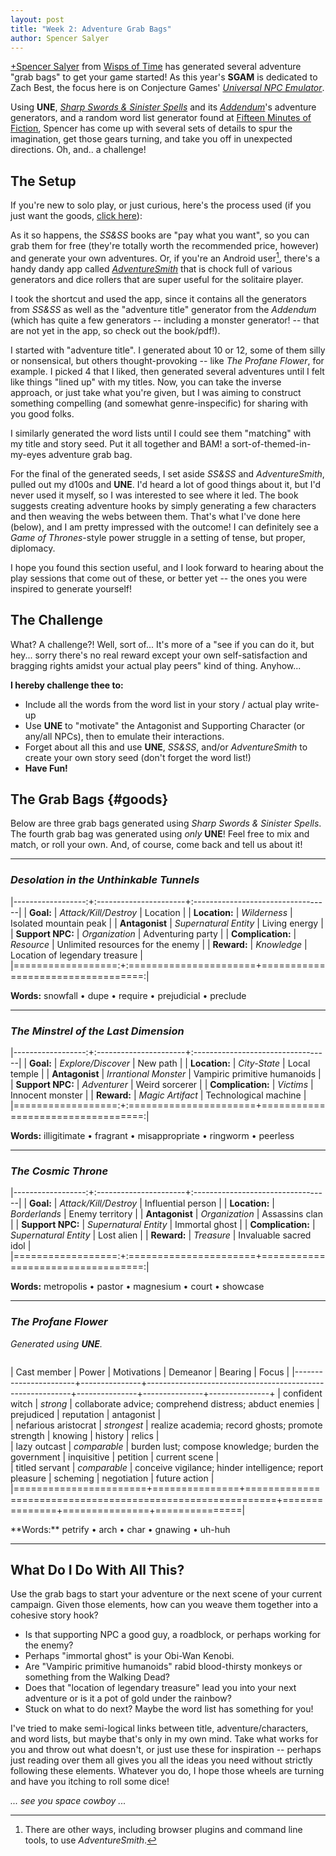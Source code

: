 ```yaml
---
layout: post
title: "Week 2: Adventure Grab Bags"
author: Spencer Salyer
---
```


[+Spencer Salyer](https://plus.google.com/+SDSalyer) from 
[Wisps of Time](http://wispsoftime.com) has 
generated several adventure "grab bags" to get your game started! As 
this year's **SGAM** is dedicated to Zach Best, the focus here is on 
Conjecture Games' [_Universal NPC Emulator_](http://www.drivethrurpg.com/product/134163/UNE-The-Universal-NPC-Emulator-rev?manufacturers_id=7251).

Using **UNE**, [_Sharp Swords & Sinister Spells_](http://www.drivethrurpg.com/product/198163/Sharp-Swords--Sinister-Spells?manufacturers_id=10771)
 and its [_Addendum_](http://www.drivethrurpg.com/product/219747/Sharp-Swords--Sinister-Spells--Addendum?manufacturers_id=10771)'s 
adventure generators, and a random word list generator 
found at [Fifteen Minutes of Fiction](http://www.fifteenminutesoffiction.com/grabbag.asp?count=5),
Spencer has come up with several sets of details to spur the imagination, 
get those gears turning, and take you off in unexpected directions. Oh, and.. a challenge!

## The Setup

If you're new to solo play, or just curious, here's the process used (if you just want the goods, 
[click here](#goods)):

As it so happens, the _SS&SS_ books are "pay what you want", so you can grab them for free (they're totally 
worth the recommended price, however) and generate your own adventures. Or, if you're an Android user[^1], there's 
a handy dandy app called [_AdventureSmith_](https://stevesea.github.io/Adventuresmith/) that is chock full of various generators and dice rollers that 
are super useful for the solitaire player.

[^1]:There are other ways, including browser plugins and command line tools, to use _AdventureSmith_.

I took the shortcut and used the app, since it contains all the 
generators from _SS&SS_ as well as the "adventure title" generator from the _Addendum_ (which has quite a few 
generators -- including a monster generator! -- that are not yet in the app, so check out the book/pdf!).

I started with "adventure title". I generated about 10 or 12, some of them silly or nonsensical, but others 
thought-provoking -- like _The Profane Flower_, for example. I picked 4 that I liked, then generated several 
adventures until I felt like things "lined up" with my titles. Now, you can take the inverse approach, or just 
take what you're given, but I was aiming to construct something compelling (and somewhat genre-inspecific) for 
sharing with you good folks.

I similarly generated the word lists until I could see them "matching" with my title and story seed. Put it all 
together and BAM! a sort-of-themed-in-my-eyes adventure grab bag.

For the final of the generated seeds, I set aside _SS&SS_ and _AdventureSmith_, pulled out my d100s and **UNE**.
I'd heard a lot of good things about it, but I'd never used it myself, so I was interested to see where it led.
The book suggests creating adventure hooks by simply generating a few characters and then weaving the webs 
between them. That's what I've done here (below), and I am pretty impressed with the outcome! I can definitely 
see a _Game of Thrones_-style power struggle in a setting of tense, but proper, diplomacy.

I hope you found this section useful, and I look forward to hearing about the play sessions that come out of these, 
or better yet -- the ones you were inspired to generate yourself!

## The Challenge

What? A challenge?! Well, sort of... It's more of a "see if you can do it, but hey... sorry there's no real reward 
except your own self-satisfaction and bragging rights amidst your actual play peers" kind of thing. Anyhow...

**I hereby challenge thee to:**

* Include all the words from the word list in your story / actual play write-up
* Use **UNE** to "motivate" the Antagonist and Supporting Character (or any/all NPCs), then to emulate their interactions.
* Forget about all this and use **UNE**, _SS&SS_, and/or _AdventureSmith_ to create your own story seed (don't forget the word list!)
* **Have Fun!**

## The Grab Bags	{#goods}

Below are three grab bags generated using _Sharp Swords & Sinister Spells_. 
The fourth grab bag was generated using _only_ **UNE**! Feel free to mix and 
match, or roll your own. And, of course, come back and tell us about it!

---

### _Desolation in the Unthinkable Tunnels_ 

|------------------:+:----------------------+:----------------------------------|
| **Goal:**   		| _Attack/Kill/Destroy_	| Location                          |
| **Location:**   	| _Wilderness_			| Isolated mountain peak            |
| **Antagonist**  	| _Supernatural Entity_ | Living energy                     |
| **Support NPC:**  | _Organization_		| Adventuring party                 |
| **Complication:**	| _Resource_			| Unlimited resources for the enemy	|
| **Reward:** 		| _Knowledge_			| Location of legendary treasure    |
|==================:+:======================+==================================:|

**Words:** 			snowfall &#8226; dupe &#8226; require &#8226; prejudicial &#8226; preclude

---

### _The Minstrel of the Last Dimension_ 

|------------------:+:----------------------+:----------------------------------|
| **Goal:**   		| _Explore/Discover_	| New path                          |
| **Location:**   	| _City-State_			| Local temple                      |
| **Antagonist**  	| _Irrantional Monster_ | Vampiric primitive humanoids      |
| **Support NPC:**  | _Adventurer_			| Weird sorcerer	                |
| **Complication:**	| _Victims_				| Innocent monster					|
| **Reward:** 		| _Magic Artifact_		| Technological machine			    |
|==================:+:======================+==================================:|

**Words:** 			illigitimate &#8226; fragrant &#8226; misappropriate &#8226; ringworm &#8226; peerless

---

### _The Cosmic Throne_ 

|------------------:+:----------------------+:----------------------------------|
| **Goal:**   		| _Attack/Kill/Destroy_	| Influential person                |
| **Location:**   	| _Borderlands_			| Enemy territory                   |
| **Antagonist**  	| _Organization_ 		| Assassins clan				    |
| **Support NPC:**  | _Supernatural Entity_	| Immortal ghost					|
| **Complication:**	| _Supernatural Entity_	| Lost alien						|
| **Reward:** 		| _Treasure_			| Invaluable sacred idol		    |
|==================:+:======================+==================================:|

**Words:** 			metropolis &#8226; pastor &#8226; magnesium &#8226; court &#8226; showcase

---

### _The Profane Flower_ 

_Generated using **UNE**._
<div style="overflow: auto;" markdown="block">

| Cast member			| Power			| Motivations												| Demeanor		| Bearing		| Focus			|
|-----------------------+---------------+-----------------------------------------------------------+---------------+---------------+---------------+
| confident witch		| _strong_		| collaborate advice; comprehend distress; abduct enemies	| prejudiced 	| reputation	| antagonist	|	
| nefarious aristocrat	| _strongest_	| realize academia; record ghosts; promote strength			| knowing 		| history 		| relics 		|	
| lazy outcast 			| _comparable_	| burden lust; compose knowledge; burden the government		| inquisitive	| petition 		| current scene |	
| titled servant		| _comparable_	| conceive vigilance; hinder intelligence; report pleasure	| scheming 		| negotiation	| future action |	
|=======================+===============+===========================================================+===============+===============+===============|

</div>
**Words:** 			petrify &#8226; arch &#8226; char &#8226; gnawing &#8226; uh-huh

---

## What Do I Do With All This?

Use the grab bags to start your adventure or the next scene of your current campaign. Given those elements, how can you weave them 
together into a cohesive story hook? 

* Is that supporting NPC a good guy, a roadblock, or perhaps working for the enemy?
* Perhaps "immortal ghost" is your Obi-Wan Kenobi.
* Are "Vampiric primitive humanoids" rabid blood-thirsty monkeys or something from the Walking Dead? 
* Does that "location of legendary treasure" lead you into your next adventure or is it a pot of gold under the rainbow?
* Stuck on what to do next? Maybe the word list has something for you!

I've tried to make semi-logical links between title, adventure/characters, and word lists, but maybe that's only in my own mind. 
Take what works for you and throw out what doesn't, or just use these for inspiration -- perhaps just reading over them all 
gives you all the ideas you need without strictly following these elements. Whatever you do, I hope those wheels are turning 
and have you itching to roll some dice!

_... see you space cowboy ..._